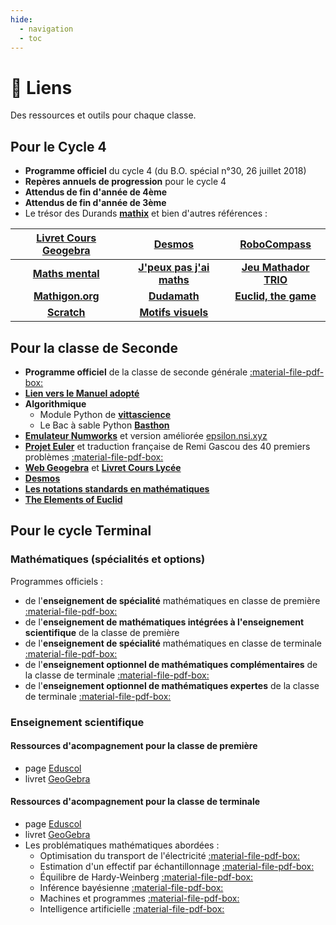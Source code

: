 ```yaml
--- 
hide:
  - navigation
  - toc
--- 
```

# 🔗  Liens


Des ressources et outils pour chaque classe.

## Pour le Cycle 4

- **Programme officiel** du cycle 4 [<i class="far fa-file-pdf"></i>](https://drive.google.com/file/d/120aQnhXAxpWSnWjGS-Ta1NBe-Qu01qFZ/view) (du B.O. spécial n°30, 26 juillet 2018)
- **Repères annuels de progression** pour le cycle 4 [<i class="far fa-file-pdf"></i>](https://cache.media.eduscol.education.fr/file/Attendus_et_reperes_C2-3-4/74/8/18-Maths-3e-attendus-eduscol_1114748.pdf)
-  **Attendus de fin d'année de 4ème** [<i class="far fa-file-pdf"></i>](https://cache.media.eduscol.education.fr/file/Attendus_et_reperes_C2-3-4/74/6/16-Maths-4e-attendus-eduscol_1114746.pdf) 
- **Attendus de fin d'année de 3ème** [<i class="far fa-file-pdf"></i>](https://cache.media.eduscol.education.fr/file/Attendus_et_reperes_C2-3-4/74/8/18-Maths-3e-attendus-eduscol_1114748.pdf) 
- Le trésor des Durands [**mathix**](https://mathix.org/linux/jeux-ex-prog) et bien d'autres références :

| [**Livret Cours Geogebra**](https://www.geogebra.org/m/v7txsa2h) | [**Desmos**](https://www.desmos.com/calculator) | [**RoboCompass**](https://www.robocompass.com/)|
|:---: | :---: | :---: | 
| [**Maths mental**](http://mathsmentales.net/) | [**J'peux pas j'ai maths**](https://www.jepeuxpasjaimaths.fr/professeur/) | [**Jeu Mathador TRIO**](https://acamus.net/index.php?option=com_content&view=article&id=305&catid=41&Itemid=219)| 
| [**Mathigon.org**](https://mathigon.org/) | [**Dudamath**](http://www.dudamath.com/) | [**Euclid, the game**](https://kasperpeulen.github.io/) | 
| [**Scratch**](https://scratch.mit.edu/classes/214118/)| [**Motifs visuels**](http://www.visualpatterns.org/) | |


## Pour la classe de Seconde
- **Programme officiel** de la classe de seconde générale [:material-file-pdf-box:](https://cache.media.education.gouv.fr/file/SP1-MEN-22-1-2019/95/7/spe631_annexe_1062957.pdf)
- [**Lien vers le Manuel adopté**](https://fr.calameo.com/read/0005967290f026f1d6ada)
- **Algorithmique** 
	- Module Python de [**vittascience**](https://fr.vittascience.com/python/)
	- Le Bac à sable Python [**Basthon**](https://basthon.infobrisson.fr/)
- [**Emulateur Numworks**](https://www.numworks.com/fr/simulateur/) et version améliorée [epsilon.nsi.xyz](https://epsilon.nsi.xyz/)
- [**Projet Euler**](https://projecteuler.net/) et traduction française de Remi Gascou des 40 premiers problèmes [:material-file-pdf-box:](https://github.com/RemiGascou/Project_Euler_FR/blob/master/Projet_Euler_FR.pdf)
- [**Web Geogebra**](https://www.geogebra.org/graphing) et [**Livret Cours Lycée**](https://www.geogebra.org/m/uw8g6aek)
- [**Desmos**](https://www.desmos.com/calculator)
- [**Les notations standards en mathématiques**](https://en.wikipedia.org/wiki/ISO_31-11)
- [**The Elements of Euclid**](https://www.c82.net/euclid/)



## Pour le cycle Terminal 

### Mathématiques (spécialités et options) 

Programmes officiels : 

- de l'**enseignement de spécialité** mathématiques en classe de première [:material-file-pdf-box:](https://eduscol.education.fr/document/24565/download)  
- de l'**enseignement de mathématiques intégrées à l'enseignement scientifique**  de la classe de première [<i class="far fa-file-pdf"></i>](https://eduscol.education.fr/document/41635/download)  
- de l'**enseignement de spécialité** mathématiques en classe de terminale [:material-file-pdf-box:](https://eduscol.education.fr/document/24568/download)
- de l'**enseignement optionnel de mathématiques complémentaires** de la classe de terminale [:material-file-pdf-box:](https://eduscol.education.fr/document/24571/download)
- de l'**enseignement optionnel de mathématiques expertes** de la classe de terminale [:material-file-pdf-box:](https://eduscol.education.fr/document/24574/download)

### Enseignement scientifique 

#### Ressources d'acompagnement pour la classe de première
- page [Eduscol](https://eduscol.education.fr/cid143130/enseignement-scientifique-bac-2021.html#lien2)
- livret [GeoGebra](https://www.geogebra.org/m/gq4ewapb)

#### Ressources d'acompagnement pour la classe de terminale
- page [Eduscol](https://eduscol.education.fr/cid143130/enseignement-scientifique-bac-2021.html#lien3)
- livret [GeoGebra](https://t.co/1dinTPjiYk?amp=1)
- Les problématiques mathématiques abordées :
	- Optimisation du transport de l'électricité [:material-file-pdf-box:](https://cache.media.eduscol.education.fr/file/les_mathematiques_de_l_ES/82/6/RA20_Lycee_G_T_ES_sous-theme-2-3-Transport-electricite_1241826.pdf)
	- Estimation d'un effectif par échantillonnage [:material-file-pdf-box:](https://cache.media.eduscol.education.fr/file/les_mathematiques_de_l_ES/22/1/RA20_Lycee_G_T_ES_Sous-theme_3-1_CMR_1238221.pdf)
	- Équilibre de Hardy-Weinberg [:material-file-pdf-box:](https://cache.media.eduscol.education.fr/file/les_mathematiques_de_l_ES/82/3/RA20_Lycee_G_T_ES_sous-theme-3-1-Hardy-Weinberg_1241823.pdf)
	- Inférence bayésienne [:material-file-pdf-box:](https://cache.media.eduscol.education.fr/file/les_mathematiques_de_l_ES/22/4/RA20_Lycee_G_T_ES_Sous-theme_3-5_inference-bayesienne_1238224.pdf)
	- Machines et programmes [:material-file-pdf-box:](https://cache.media.eduscol.education.fr/file/les_mathematiques_de_l_ES/54/4/RA20_Lycee_G_T_ES_sous-theme_3-5_Ordinateurs_1247544.pdf)
	- Intelligence artificielle [:material-file-pdf-box:](https://cache.media.eduscol.education.fr/file/les_mathematiques_de_l_ES/22/3/RA20_Lycee_G_T_ES_Sous-theme_3-5_IA_1238223.pdf)

 

